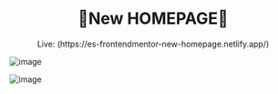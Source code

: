 <h1 align="center">
🤖New HOMEPAGE🚀
</h1>

<p align="center">Live: (https://es-frontendmentor-new-homepage.netlify.app/)</p>

![image](https://github.com/user-attachments/assets/64150a70-5b6c-4b61-beaa-264ec790fba0)

![image](https://github.com/user-attachments/assets/1bd0fac7-2bac-47eb-a760-c6f6c49581e0)
